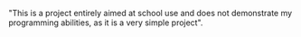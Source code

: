 "This is a project entirely aimed at school use and does not demonstrate my programming abilities, as it is a very simple project".
